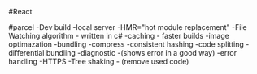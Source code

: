 #React

#parcel
-Dev build
-local server
-HMR="hot module replacement"
-File Watching algorithm - written in c#
-caching - faster builds
-image optimazation
-bundling
-compress
-consistent hashing
-code splitting
-differential bundling
-diagnostic -(shows error in a good way)
-error handling
-HTTPS
-Tree shaking - (remove used code)

